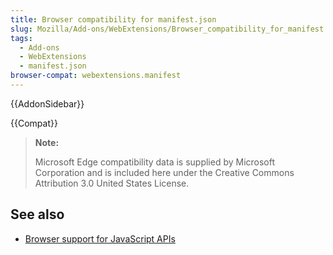 ```yaml
---
title: Browser compatibility for manifest.json
slug: Mozilla/Add-ons/WebExtensions/Browser_compatibility_for_manifest.json
tags:
  - Add-ons
  - WebExtensions
  - manifest.json
browser-compat: webextensions.manifest
---
```


{{AddonSidebar}}

{{Compat}}

> **Note:**
>
> Microsoft Edge compatibility data is supplied by Microsoft Corporation and is included here under the Creative Commons Attribution 3.0 United States License.

## See also

- [Browser support for JavaScript APIs](/en-US/docs/Mozilla/Add-ons/WebExtensions/Browser_support_for_JavaScript_APIs)
